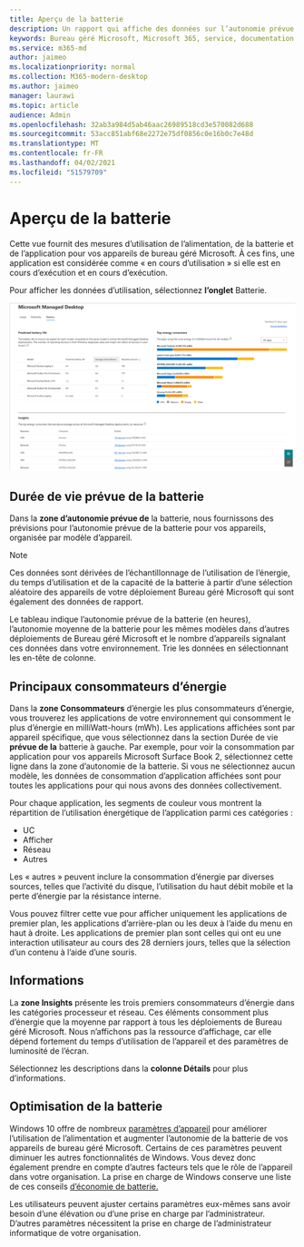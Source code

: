```yaml
---
title: Aperçu de la batterie
description: Un rapport qui affiche des données sur l’autonomie prévue de la batterie et les principaux consommateurs d’énergie
keywords: Bureau géré Microsoft, Microsoft 365, service, documentation
ms.service: m365-md
author: jaimeo
ms.localizationpriority: normal
ms.collection: M365-modern-desktop
ms.author: jaimeo
manager: laurawi
ms.topic: article
audience: Admin
ms.openlocfilehash: 32ab3a984d5ab46aac26989518cd3e570082d688
ms.sourcegitcommit: 53acc851abf68e2272e75df0856c0e16b0c7e48d
ms.translationtype: MT
ms.contentlocale: fr-FR
ms.lasthandoff: 04/02/2021
ms.locfileid: "51579709"
---
```

# <a name="battery-insights"></a>Aperçu de la batterie
Cette vue fournit des mesures d’utilisation de l’alimentation, de la batterie et de l’application pour vos appareils de bureau géré Microsoft. À ces fins, une application est considérée comme « en cours d’utilisation » si elle est en cours d’exécution et en cours d’exécution.

Pour afficher les données d’utilisation, sélectionnez **l’onglet** Batterie.

![Volet de batterie : durée de vie prévue de la batterie par modèle d’appareil en haut à gauche, consommateurs d’énergie supérieurs (par application) en haut à droite, tableau d’informations en bas. Lien de documentation en haut à droite](../../media/insights_battery.png)

## <a name="predicted-battery-life"></a>Durée de vie prévue de la batterie

Dans la **zone d’autonomie prévue de** la batterie, nous fournissons des prévisions pour l’autonomie prévue de la batterie pour vos appareils, organisée par modèle d’appareil.

> [!NOTE]
> Ces données sont dérivées de l’échantillonnage de l’utilisation de l’énergie, du temps d’utilisation et de la capacité de la batterie à partir d’une sélection aléatoire des appareils de votre déploiement Bureau géré Microsoft qui sont également des données de rapport. <em></em>

Le tableau indique l’autonomie prévue de la batterie (en heures), l’autonomie moyenne de la batterie pour les mêmes modèles dans d’autres déploiements de Bureau géré Microsoft et le nombre d’appareils signalant ces données dans votre environnement. Trie les données en sélectionnant les en-tête de colonne.



## <a name="top-energy-consumers"></a>Principaux consommateurs d’énergie

Dans la **zone Consommateurs** d’énergie les plus consommateurs d’énergie, vous trouverez les applications de votre environnement qui consomment le plus d’énergie en milliWatt-hours (mWh). Les applications affichées sont par appareil spécifique, que vous sélectionnez dans la section Durée de vie **prévue de la** batterie à gauche. Par exemple, pour voir la consommation par application pour vos appareils Microsoft Surface Book 2, sélectionnez cette ligne dans la zone d’autonomie de la batterie. Si vous ne sélectionnez aucun modèle, les données de consommation d’application affichées sont pour toutes les applications pour qui nous avons des données collectivement.

 Pour chaque application, les segments de couleur vous montrent la répartition de l’utilisation énergétique de l’application parmi ces catégories :

- UC
- Afficher
- Réseau
- Autres

Les « autres » peuvent inclure la consommation d’énergie par diverses sources, telles que l’activité du disque, l’utilisation du haut débit mobile et la perte d’énergie par la résistance interne. 

Vous pouvez filtrer cette vue pour afficher uniquement les applications de premier plan, les applications d’arrière-plan ou les deux à l’aide du menu en haut à droite. Les applications de premier plan sont celles qui ont eu une interaction utilisateur au cours des 28 derniers jours, telles que la sélection d’un contenu à l’aide d’une souris.

## <a name="insights"></a>Informations

La **zone Insights** présente les trois premiers consommateurs d’énergie dans les catégories processeur et réseau. Ces éléments consomment plus d’énergie que la moyenne par rapport à tous les déploiements de Bureau géré Microsoft. Nous n’affichons pas la ressource d’affichage, car elle dépend fortement du temps d’utilisation de l’appareil et des paramètres de luminosité de l’écran. 

Sélectionnez les descriptions dans la **colonne Détails** pour plus d’informations.

## <a name="battery-optimization"></a>Optimisation de la batterie

Windows 10 offre de nombreux [paramètres d’appareil](https://support.microsoft.com/help/20443/windows-10-battery-saving-tips) pour améliorer l’utilisation de l’alimentation et augmenter l’autonomie de la batterie de vos appareils de bureau géré Microsoft. Certains de ces paramètres peuvent diminuer les autres fonctionnalités de Windows. Vous devez donc également prendre en compte d’autres facteurs tels que le rôle de l’appareil dans votre organisation. La prise en charge de Windows conserve une liste de ces conseils [d’économie de batterie.](https://support.microsoft.com/help/20443/windows-10-battery-saving-tips)

Les utilisateurs peuvent ajuster certains paramètres eux-mêmes sans avoir besoin d’une élévation ou d’une prise en charge par l’administrateur. D’autres paramètres nécessitent la prise en charge de l’administrateur informatique de votre organisation.
